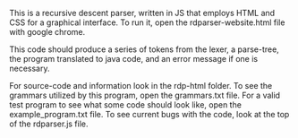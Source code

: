 This is a recursive descent parser, written in JS that employs HTML and CSS for a graphical interface.
To run it, open the rdparser-website.html file with google chrome.

This code should produce a series of tokens from the lexer, a parse-tree, 
the program translated to java code, and an error message if one is necessary.

For source-code and information look in the rdp-html folder.
To see the grammars utilized by this program, open the grammars.txt file.
For a valid test program to see what some code should look like, open the example_program.txt file.
To see current bugs with the code, look at the top of the rdparser.js file.
